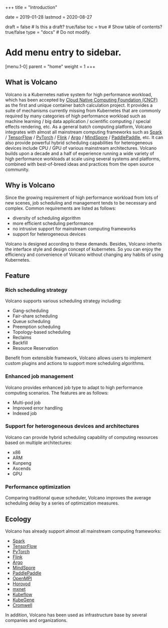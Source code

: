 +++
title = "Introduction"

date = 2019-01-28
lastmod = 2020-08-27

draft = false  # Is this a draft? true/false
toc = true  # Show table of contents? true/false
type = "docs"  # Do not modify.

# Add menu entry to sidebar.
[menu.1-0]
  parent = "home"
  weight = 1
+++

## What is Volcano
Volcano is a Kubernetes native system for high performance workload, which has been accepted by [Cloud Native Computing Foundation (CNCF)](https://www.cncf.io/) 
as the first and unique container batch calculation project. It provides a suite of mechanisms currently missing from 
Kubernetes that are commonly required by many categories of high performance workload such as machine learning / big data 
application / scientific computing / special effects rendering, etc. As a general batch computing platform, Volcano integrates 
with almost all mainstream computing frameworks such as [Spark](http://spark.apache.org/) / [TensorFlow](https://tensorflow.google.cn/) / 
[PyTorch](https://pytorch.org/) / [Flink](https://flink.apache.org/) / [Argo](https://argoproj.github.io/) / [MindSpore](https://www.mindspore.cn/) / 
[PaddlePaddle](https://www.paddlepaddle.org.cn/), etc. It can also provide powerful hybrid scheduling capabilities for 
heterogeneous devices include CPU / GPU of various mainstream architectures. Volcano builds upon a decade and a half of 
experience running a wide variety of high performance workloads at scale using several systems and platforms, combined 
with best-of-breed ideas and practices from the open source community.
 
## Why is Volcano
Since the growing requirement of high performance workload from lots of new scenes, job scheduling and management tends 
to be necessary and complex. Common requirements are listed as follows:

* diversity of scheduling algorithm
* more efficient scheduling performance
* no intrusive support for mainstream computing frameworks
* support for heterogeneous devices

Volcano is designed according to these demands. Besides, Volcano inherits the interface style and design concept of 
kubernetes. So you can enjoy the efficiency and convenience of Volcano without changing any habits of using Kubernetes.
## Feature
### Rich scheduling strategy
Volcano supports various scheduling strategy including:

* Gang-scheduling
* Fair-share scheduling
* Queue scheduling
* Preemption scheduling
* Topology-based scheduling
* Reclaims
* Backfill
* Resource Reservation

Benefit from extensible framework, Volcano allows users to implement custom plugins and actions to support more scheduling
algorithms.
### Enhanced job management 
Volcano provides enhanced job type to adapt to high performance computing scenarios. The features are as follows:

* Multi-pod job
* Improved error handling
* Indexed job

### Support for heterogeneous devices and architectures
Volcano can provide hybrid scheduling capability of computing resources based on multiple architectures:

* x86
* ARM
* Kunpeng
* Ascends
* GPU

### Performance optimization
Comparing traditional queue scheduler, Volcano improves the average scheduling delay by a series of optimization measures.

## Ecology
Volcano has already support almost all mainstream computing frameworks:

* [Spark](http://spark.apache.org/)
* [TensorFlow](https://tensorflow.google.cn/)
* [PyTorch](https://pytorch.org/)
* [Flink](https://flink.apache.org/)
* [Argo](https://argoproj.github.io/)
* [MindSpore](https://www.mindspore.cn/)
* [PaddlePaddle](https://www.paddlepaddle.org.cn/)
* [OpenMPI](https://www.open-mpi.org/)
* [Horovod](https://horovod.readthedocs.io/)
* [mxnet](https://mxnet.apache.org/)
* [Kubeflow](https://www.kubeflow.org/)
* [KubeGene](https://kubegene.io/)
* [Cromwell](https://cromwell.readthedocs.io/)

In addition, Volcano has been used as infrastructure base by several companies and organizations.